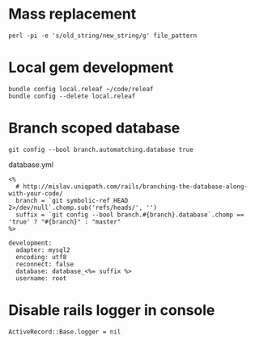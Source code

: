 # Mass replacement
`perl -pi -e 's/old_string/new_string/g' file_pattern`

# Local gem development
`bundle config local.releaf ~/code/releaf`  
`bundle config --delete local.releaf`

# Branch scoped database
`git config --bool branch.automatching.database true`

database.yml
```
<%
  # http://mislav.uniqpath.com/rails/branching-the-database-along-with-your-code/
  branch = `git symbolic-ref HEAD 2>/dev/null`.chomp.sub('refs/heads/', '')
  suffix = `git config --bool branch.#{branch}.database`.chomp == 'true' ? "#{branch}" : "master"
%>

development:
  adapter: mysql2
  encoding: utf8
  reconnect: false
  database: database_<%= suffix %>
  username: root
```

# Disable rails logger in console
`ActiveRecord::Base.logger = nil`
